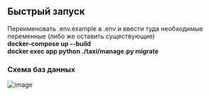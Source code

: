 ## Быстрый запуск
Переименовать .env.example в .env и ввести туда необходимые переменные (либо же оставить существующие) <br />
**docker-compose up --build** <br />
**docker exec app python ./taxi/manage.py migrate**

### Схема баз данных
![image](https://user-images.githubusercontent.com/90557279/205164370-f7675757-370f-43cf-8d32-622b4df63bc1.png)
